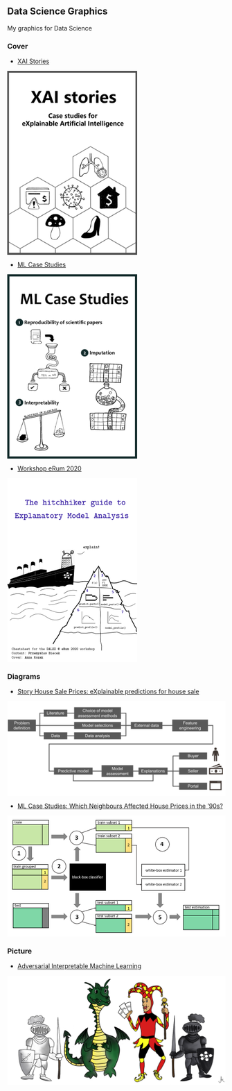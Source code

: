## Data Science Graphics
My graphics for Data Science


### Cover
- [XAI Stories](https://pbiecek.github.io/xai_stories/)

<img src="Graphics/Cover/cover_xai_stories.png" align="center" width="300"/>

- [ML Case Studies](https://mini-pw.github.io/2020L-WB-Book/)

<img src="Graphics/Cover/cover_WB_book.png" align="center" width="300"/>

- [Workshop eRum 2020](https://github.com/pbiecek/XAIatERUM2020)
<img src="Graphics/Cover/cover_erum_cheatsheet.png" align="center" width="300"/>

### Diagrams
- [Story House Sale Prices: eXplainable predictions for house sale](https://pbiecek.github.io/xai_stories/story-house-sale-prices.html#fig:plan)

<img src="Graphics/Diagrams/02-plan.png" align="center" width="600"/>

- [ML Case Studies: Which Neighbours Affected House Prices in the ’90s?](https://mini-pw.github.io/2020L-WB-Book/which-neighbours-affected-house-prices-in-the-90s.html)

<img src="Graphics/Diagrams/03-plan.png" align="center" width="600"/>

### Picture

- [Adversarial Interpretable Machine Learning](https://github.com/hbaniecki/awesome-adversarial-interpretable-machine-learning)

<img src="Graphics/Picture/Picture_1.png" align="center" width="600"/>
